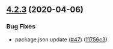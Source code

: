 ## [4.2.3](https://github.com/speed-e/componentlibrary/compare/v4.2.2...v4.2.3) (2020-04-06)


### Bug Fixes

* package.json update ([#47](https://github.com/speed-e/componentlibrary/issues/47)) ([11756c3](https://github.com/speed-e/componentlibrary/commit/11756c37b8b8cea953acfd56cd3baa9f2fbcfc45))
